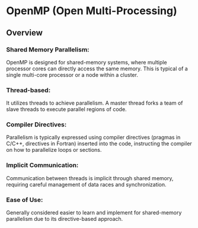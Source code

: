 # OpenMP (Open Multi-Processing)

## Overview
### Shared Memory Parallelism:
OpenMP is designed for shared-memory systems, where multiple processor cores can directly access the same memory. This is typical of a single multi-core processor or a node within a cluster.
### Thread-based:
It utilizes threads to achieve parallelism. A master thread forks a team of slave threads to execute parallel regions of code.
### Compiler Directives:
Parallelism is typically expressed using compiler directives (pragmas in C/C++, directives in Fortran) inserted into the code, instructing the compiler on how to parallelize loops or sections.
### Implicit Communication:
Communication between threads is implicit through shared memory, requiring careful management of data races and synchronization.
### Ease of Use:
Generally considered easier to learn and implement for shared-memory parallelism due to its directive-based approach.

